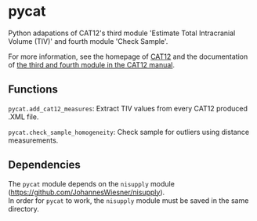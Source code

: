 # pycat

Python adapations of CAT12's third module 'Estimate Total Intracranial Volume (TIV)' and fourth module 'Check Sample'.

For more information, see the homepage of [CAT12](http://www.neuro.uni-jena.de/cat/) and the documentation of [the third and fourth module in the CAT12 manual](http://www.neuro.uni-jena.de/cat12/CAT12-Manual.pdf).

## Functions

`pycat.add_cat12_measures`: Extract TIV values from every CAT12 produced .XML file.

`pycat.check_sample_homogeneity`: Check sample for outliers  using distance measurements.

## Dependencies

The `pycat` module depends on the `nisupply` module (https://github.com/JohannesWiesner/nisupply).<br />In order for `pycat` to work, the `nisupply` module must be saved in the same directory.

